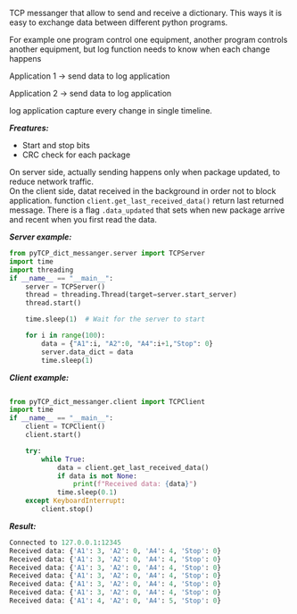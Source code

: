 TCP messanger that allow to send and receive a dictionary. 
This ways it is easy to exchange data between different python programs. 

For example one program control one equipment, another program controls another equipment, but log function needs to know when each change happens 

Application 1 -> send data to log application

Application 2 -> send data to log application

log application capture every change in single timeline. 


***Freatures:***
- Start and stop bits
- CRC check for each package 


  
On server side, actually sending happens only when package updated, to reduce network traffic.  
On the client side, datat received in the background in order not to block application. 
function ``` client.get_last_received_data() ``` return last returned message. 
There is a flag ``` .data_updated ``` that sets when new package arrive and recent when you first read the data. 

***Server example:*** 
```python
from pyTCP_dict_messanger.server import TCPServer
import time
import threading
if __name__ == "__main__":
    server = TCPServer()
    thread = threading.Thread(target=server.start_server)
    thread.start()

    time.sleep(1)  # Wait for the server to start

    for i in range(100):
        data = {"A1":i, "A2":0, "A4":i+1,"Stop": 0}
        server.data_dict = data
        time.sleep(1)
```

***Client example:*** 
```python

from pyTCP_dict_messanger.client import TCPClient
import time
if __name__ == "__main__":
    client = TCPClient()
    client.start()

    try:
        while True:
            data = client.get_last_received_data()
            if data is not None:
                print(f"Received data: {data}")
            time.sleep(0.1)
    except KeyboardInterrupt:
        client.stop()
```

***Result:***
```python
Connected to 127.0.0.1:12345
Received data: {'A1': 3, 'A2': 0, 'A4': 4, 'Stop': 0}
Received data: {'A1': 3, 'A2': 0, 'A4': 4, 'Stop': 0}
Received data: {'A1': 3, 'A2': 0, 'A4': 4, 'Stop': 0}
Received data: {'A1': 3, 'A2': 0, 'A4': 4, 'Stop': 0}
Received data: {'A1': 3, 'A2': 0, 'A4': 4, 'Stop': 0}
Received data: {'A1': 3, 'A2': 0, 'A4': 4, 'Stop': 0}
Received data: {'A1': 4, 'A2': 0, 'A4': 5, 'Stop': 0}
```
